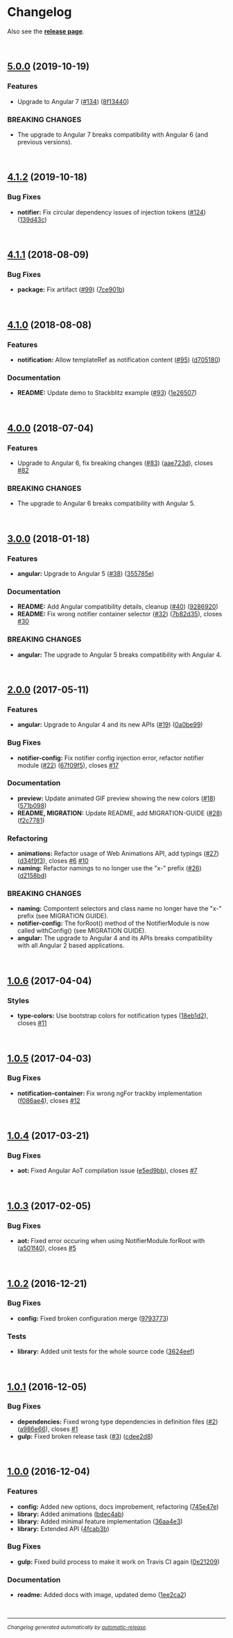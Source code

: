 # Changelog

Also see the **[release page](https://github.com/dominique-mueller/angular-notifier.git/releases)**.

<br>

## [5.0.0](https://github.com/dominique-mueller/angular-notifier/releases/tag/5.0.0) (2019-10-19)

### Features

* Upgrade to Angular 7 ([#134](https://github.com/dominique-mueller/angular-notifier.git/issues/134)) ([8f13440](https://github.com/dominique-mueller/angular-notifier/commit/8f13440))

### BREAKING CHANGES

* The upgrade to Angular 7 breaks compatibility with Angular 6 (and previous versions).

<br>

## [4.1.2](https://github.com/dominique-mueller/angular-notifier/releases/tag/4.1.2) (2019-10-18)

### Bug Fixes

* **notifier:** Fix circular dependency issues of injection tokens ([#124](https://github.com/dominique-mueller/angular-notifier.git/issues/124)) ([139d43c](https://github.com/dominique-mueller/angular-notifier/commit/139d43c))

<br>

## [4.1.1](https://github.com/dominique-mueller/angular-notifier/releases/tag/4.1.1) (2018-08-09)

### Bug Fixes

* **package:** Fix artifact ([#99](https://github.com/dominique-mueller/angular-notifier.git/issues/99)) ([7ce901b](https://github.com/dominique-mueller/angular-notifier/commit/7ce901b))

<br>

## [4.1.0](https://github.com/dominique-mueller/angular-notifier/releases/tag/4.1.0) (2018-08-08)

### Features

* **notification:** Allow templateRef as notification content ([#95](https://github.com/dominique-mueller/angular-notifier.git/issues/95)) ([d705180](https://github.com/dominique-mueller/angular-notifier/commit/d705180))

### Documentation

* **README:** Update demo to Stackblitz example ([#93](https://github.com/dominique-mueller/angular-notifier.git/issues/93)) ([1e26507](https://github.com/dominique-mueller/angular-notifier/commit/1e26507))

<br>

## [4.0.0](https://github.com/dominique-mueller/angular-notifier/releases/tag/4.0.0) (2018-07-04)

### Features

* Upgrade to Angular 6, fix breaking changes ([#83](https://github.com/dominique-mueller/angular-notifier.git/issues/83)) ([aae723d](https://github.com/dominique-mueller/angular-notifier/commit/aae723d)), closes [#82](https://github.com/dominique-mueller/angular-notifier/issues/82)

### BREAKING CHANGES

* The upgrade to Angular 6 breaks compatibility with Angular 5.

<br>

## [3.0.0](https://github.com/dominique-mueller/angular-notifier/releases/tag/3.0.0) (2018-01-18)

### Features

* **angular:** Upgrade to Angular 5 ([#38](https://github.com/dominique-mueller/angular-notifier.git/issues/38)) ([355785e](https://github.com/dominique-mueller/angular-notifier/commit/355785e))

### Documentation

* **README:** Add Angular compatibility details, cleanup ([#40](https://github.com/dominique-mueller/angular-notifier.git/issues/40)) ([9286920](https://github.com/dominique-mueller/angular-notifier/commit/9286920))
* **README:** Fix wrong notifier container selector ([#32](https://github.com/dominique-mueller/angular-notifier.git/issues/32)) ([7b82d35](https://github.com/dominique-mueller/angular-notifier/commit/7b82d35)), closes [#30](https://github.com/dominique-mueller/angular-notifier/issues/30)

### BREAKING CHANGES

* **angular:** The upgrade to Angular 5 breaks compatibility with Angular 4.

<br>

## [2.0.0](https://github.com/dominique-mueller/angular-notifier/releases/tag/2.0.0) (2017-05-11)

### Features

* **angular:** Upgrade to Angular 4 and its new APIs ([#19](https://github.com/dominique-mueller/angular-notifier.git/issues/19)) ([0a0be99](https://github.com/dominique-mueller/angular-notifier/commit/0a0be99))

### Bug Fixes

* **notifier-config:** Fix notifier config injection error, refactor notifier module ([#22](https://github.com/dominique-mueller/angular-notifier.git/issues/22)) ([67f09f5](https://github.com/dominique-mueller/angular-notifier/commit/67f09f5)), closes [#17](https://github.com/dominique-mueller/angular-notifier/issues/17)

### Documentation

* **preview:** Update animated GIF preview showing the new colors ([#18](https://github.com/dominique-mueller/angular-notifier.git/issues/18)) ([571b098](https://github.com/dominique-mueller/angular-notifier/commit/571b098))
* **README, MIGRATION:** Update README, add MIGRATION-GUIDE ([#28](https://github.com/dominique-mueller/angular-notifier.git/issues/28)) ([f2c7781](https://github.com/dominique-mueller/angular-notifier/commit/f2c7781))

### Refactoring

* **animations:** Refactor usage of Web Animations API, add typings ([#27](https://github.com/dominique-mueller/angular-notifier.git/issues/27)) ([d34f9f3](https://github.com/dominique-mueller/angular-notifier/commit/d34f9f3)), closes [#6](https://github.com/dominique-mueller/angular-notifier/issues/6) [#10](https://github.com/dominique-mueller/angular-notifier/issues/10)
* **naming:** Refactor namings to no longer use the "x-" prefix ([#26](https://github.com/dominique-mueller/angular-notifier.git/issues/26)) ([d2158bd](https://github.com/dominique-mueller/angular-notifier/commit/d2158bd))

### BREAKING CHANGES

* **naming:** Compontent selectors and class name no longer have the "x-" prefix (see MIGRATION GUIDE).
* **notifier-config:** The forRoot() method of the NotifierModule is now called withConfig() (see MIGRATION GUIDE).
* **angular:** The upgrade to Angular 4 and its APIs breaks compatibility with all Angular 2 based applications.

<br>

## [1.0.6](https://github.com/dominique-mueller/angular-notifier/releases/tag/1.0.6) (2017-04-04)

### Styles

* **type-colors:** Use bootstrap colors for notification types ([18eb1d2](https://github.com/dominique-mueller/angular-notifier/commit/18eb1d2)), closes [#11](https://github.com/dominique-mueller/angular-notifier/issues/11)

<br>

## [1.0.5](https://github.com/dominique-mueller/angular-notifier/releases/tag/1.0.5) (2017-04-03)

### Bug Fixes

* **notification-container:** Fix wrong ngFor trackby implementation ([f086ae4](https://github.com/dominique-mueller/angular-notifier/commit/f086ae4)), closes [#12](https://github.com/dominique-mueller/angular-notifier/issues/12)

<br>

## [1.0.4](https://github.com/dominique-mueller/angular-notifier/releases/tag/1.0.4) (2017-03-21)

### Bug Fixes

* **aot:** Fixed Angular AoT compilation issue ([e5ed9bb](https://github.com/dominique-mueller/angular-notifier/commit/e5ed9bb)), closes [#7](https://github.com/dominique-mueller/angular-notifier/issues/7)

<br>

## [1.0.3](https://github.com/dominique-mueller/angular-notifier/releases/tag/1.0.3) (2017-02-05)

### Bug Fixes

* **aot:** Fixed error occuring when using NotifierModule.forRoot with ([a501f40](https://github.com/dominique-mueller/angular-notifier/commit/a501f40)), closes [#5](https://github.com/dominique-mueller/angular-notifier/issues/5)

<br>

## [1.0.2](https://github.com/dominique-mueller/angular-notifier/releases/tag/1.0.2) (2016-12-21)

### Bug Fixes

* **config:** Fixed broken configuration merge ([9793773](https://github.com/dominique-mueller/angular-notifier/commit/9793773))

### Tests

* **library:** Added unit tests for the whole source code ([3624eef](https://github.com/dominique-mueller/angular-notifier/commit/3624eef))

<br>

## [1.0.1](https://github.com/dominique-mueller/angular-notifier/releases/tag/1.0.1) (2016-12-05)

### Bug Fixes

* **dependencies:** Fixed wrong type dependencies in definition files ([#2](https://github.com/dominique-mueller/angular-notifier.git/issues/2)) ([a986e66](https://github.com/dominique-mueller/angular-notifier/commit/a986e66)), closes [#1](https://github.com/dominique-mueller/angular-notifier/issues/1)
* **gulp:** Fixed broken release task ([#3](https://github.com/dominique-mueller/angular-notifier.git/issues/3)) ([cdee2d8](https://github.com/dominique-mueller/angular-notifier/commit/cdee2d8))

<br>

## [1.0.0](https://github.com/dominique-mueller/angular-notifier/releases/tag/1.0.0) (2016-12-04)

### Features

* **config:** Added new options, docs improbement, refactoring ([745e47e](https://github.com/dominique-mueller/angular-notifier/commit/745e47e))
* **library:** Added animations ([bdec4ab](https://github.com/dominique-mueller/angular-notifier/commit/bdec4ab))
* **library:** Added minimal feature implementation ([36aa4e3](https://github.com/dominique-mueller/angular-notifier/commit/36aa4e3))
* **library:** Extended API ([4fcab3b](https://github.com/dominique-mueller/angular-notifier/commit/4fcab3b))

### Bug Fixes

* **gulp:** Fixed build process to make it work on Travis CI again ([0e21209](https://github.com/dominique-mueller/angular-notifier/commit/0e21209))

### Documentation

* **readme:** Added docs with image, updated demo ([1ee2ca2](https://github.com/dominique-mueller/angular-notifier/commit/1ee2ca2))

<br>

---

<sup>*Changelog generated automatically by [automatic-release](https://github.com/dominique-mueller/automatic-release).*</sup>
